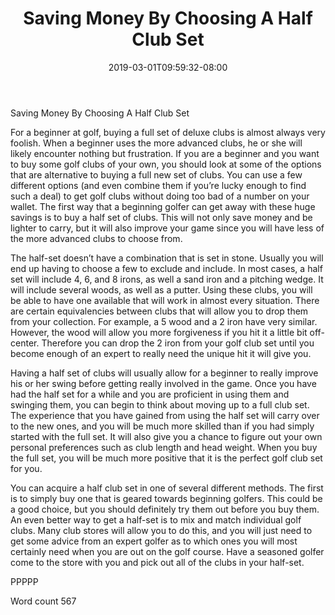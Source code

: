 ﻿---
title: "Saving Money By Choosing A Half Club Set"
date: 2019-03-01T09:59:32-08:00
description: "Choosing the Right Golf Clubs TXT Tips for Web Success"
featured_image: "/images/Choosing the Right Golf Clubs TXT.jpg"
tags: ["Choosing the Right Golf Clubs TXT"]
---

Saving Money By Choosing A Half Club Set

For a beginner at golf, buying a full set of deluxe clubs is almost always very foolish. When a beginner uses the more advanced clubs, he or she will likely encounter nothing but frustration. If you are a beginner and you want to buy some golf clubs of your own, you should look at some of the options that are alternative to buying a full new set of clubs. You can use a few different options (and even combine them if you’re lucky enough to find such a deal) to get golf clubs without doing too bad of a number on your wallet. The first way that a beginning golfer can get away with these huge savings is to buy a half set of clubs. This will not only save money and be lighter to carry, but it will also improve your game since you will have less of the more advanced clubs to choose from.

The half-set doesn’t have a combination that is set in stone. Usually you will end up having to choose a few to exclude and include. In most cases, a half set will include 4, 6, and 8 irons, as well a sand iron and a pitching wedge. It will include several woods, as well as a putter. Using these clubs, you will be able to have one available that will work in almost every situation. There are certain equivalencies between clubs that will allow you to drop them from your collection. For example, a 5 wood and a 2 iron have very similar. However, the wood will allow you more forgiveness if you hit it a little bit off-center. Therefore you can drop the 2 iron from your golf club set until you become enough of an expert to really need the unique hit it will give you.

Having a half set of clubs will usually allow for a beginner to really improve his or her swing before getting really involved in the game. Once you have had the half set for a while and you are proficient in using them and swinging them, you can begin to think about moving up to a full club set. The experience that you have gained from using the half set will carry over to the new ones, and you will be much more skilled than if you had simply started with the full set. It will also give you a chance to figure out your own personal preferences such as club length and head weight. When you buy the full set, you will be much more positive that it is the perfect golf club set for you.

You can acquire a half club set in one of several different methods. The first is to simply buy one that is geared towards beginning golfers. This could be a good choice, but you should definitely try them out before you buy them. An even better way to get a half-set is to mix and match individual golf clubs. Many club stores will allow you to do this, and you will just need to get some advice from an expert golfer as to which ones you will most certainly need when you are out on the golf course. Have a seasoned golfer come to the store with you and pick out all of the clubs in your half-set.

PPPPP

Word count 567

